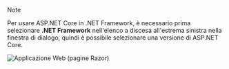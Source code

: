   > [!NOTE]
  > Per usare ASP.NET Core in .NET Framework, è necessario prima selezionare **.NET Framework** nell'elenco a discesa all'estrema sinistra nella finestra di dialogo, quindi è possibile selezionare una versione di ASP.NET Core.

  ![Applicazione Web (pagine Razor)](../tutorials/razor-pages/razor-pages-start/_static/np2.png)
